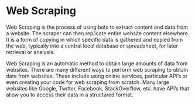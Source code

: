 # Web Scraping
Web Scraping is the process of using bots to extract content and data from a website. 
The scraper can then replicate entire website content elsewhere. It is a form of copying in which specific data is gathered and copied from the web, typically into a central local database or spreadsheet, for later retrieval or analysis.

Web Scraping is an automatic method to obtain large amounts of data from websites. 
There are many different ways to perform web scraping to obtain data from websites. These include using online services, particular API’s or even creating your code for web scraping from scratch. 
Many large websites like Google, Twitter, Facebook, StackOverflow, etc. have API’s that allow you to access their data in a structured format.
